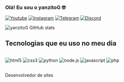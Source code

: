 
### Olá! Eu sou o yanzitoG 🤓

[![Youtube](https://img.shields.io/badge/YouTube-FF0000?style=for-the-badge&logo=youtube&logoColor=white)](https://youtube.com/@yanzitoG)
[![Instagram](https://img.shields.io/badge/Instagram-E4405F?style=for-the-badge&logo=instagram&logoColor=white)](https://www.instagram.com/pv7.7_?igsh=aTllb2I1Njhtd3Yy)
[![Telegram](https://img.shields.io/badge/Telegram-2CA5E0?style=for-the-badge&logo=telegram&logoColor=white)](t.me/yanzitoG)
[![Discord](https://img.shields.io/badge/Discord-7289DA?style=for-the-badge&logo=discord&logoColor=white)](https://discordapp.com/users/546746394837254176)

![yanzitoG GitHub stats](https://github-readme-stats.vercel.app/api?username=yanzitoG&show_icons=true&theme=radical)

## Tecnologias que eu uso no meu dia

<div style="display: inline_block"><br/>
<img src="https://img.shields.io/badge/HTML5-E34F26?style=for-the-badge&logo=html5&logoColor=white" alt="html5">
<img src="https://img.shields.io/badge/CSS3-1572B6?style=for-the-badge&logo=css3&logoColor=white" alt="css3">
<img src="https://img.shields.io/badge/Python-14354C?style=for-the-badge&logo=python&logoColor=white" alt="python">
<img src="https://img.shields.io/badge/Node.js-43853D?style=for-the-badge&logo=node.js&logoColor=white" alt="node.js">
<img src="https://img.shields.io/badge/JavaScript-F7DF1E?style=for-the-badge&logo=javascript&logoColor=black" alt="javascript">
<img src="https://img.shields.io/badge/PHP-777BB4?style=for-the-badge&logo=php&logoColor=white" alt="php">
</div> <br/>

Desenvolvedor de sites

